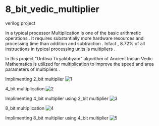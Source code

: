 # 8_bit_vedic_multiplier
verilog project


In a typical processor Multiplication is one of the basic arithmetic operations . It requires substantially more hardware resources and processing time than addition and subtraction . Infact , 8.72% of all instructions in typical processing units is multipliers . 

In this project "Urdhva Tiryakbhyam" algorithm of Ancient Indian Vedic Mathematics is utilized for multiplication to improve the speed and area parameters of multipliers .


Implimenting 2_bit multiplier
![1](https://github.com/himanshu-0907/8_bit_vedic_multiplier/assets/97429283/9d2265bf-1b33-4529-b015-bf1e8860ee8a)


4_bit multiplication
![2](https://github.com/himanshu-0907/8_bit_vedic_multiplier/assets/97429283/2956c4b8-fa13-44e0-a515-8e88bc10738e)


Implimenting 4_bit multiplier using 2_bit multiplier
![3](https://github.com/himanshu-0907/8_bit_vedic_multiplier/assets/97429283/65252fd8-ad8e-4ac8-8e31-8817d9be817c)


8_bit multiplication
![4](https://github.com/himanshu-0907/8_bit_vedic_multiplier/assets/97429283/f2d397f5-4b7e-43d5-ad3b-ba10b564dc27)


Implimenting 8_bit multiplier using 4_bit multiplier
![5](https://github.com/himanshu-0907/8_bit_vedic_multiplier/assets/97429283/5c2eed9d-fa0d-48a3-af67-4e6c10587997)




